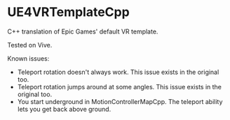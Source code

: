 # UE4VRTemplateCpp
C++ translation of Epic Games' default VR template.

Tested on Vive.

Known issues:

* Teleport rotation doesn't always work. This issue exists in the original too.
* Teleport rotation jumps around at some angles. This issue exists in the original too.
* You start underground in MotionControllerMapCpp. The teleport ability lets you get back above ground.